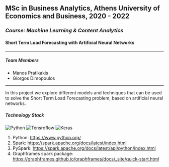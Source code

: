 ## MSc in Business Analytics, Athens University of Economics and Business, 2020 - 2022
### _Course: Machine Learning & Content Analytics_
#### Short Term Load Forecasting with Artificial Neural Networks&nbsp;
 
 ---- 
##### Team Members
* Manos Pratikakis
* Giorgos Dimopoulos
---- 
In this project we explore different models and techniques that can be used to solve the Short Term Load Forecasting problem, based on artificial neural networks.

##### Technology Stack
![Python](./Appendix/python-icon.png=250x250)
![Tensroflow](./Appendix/tf_icon.png=250x250)
![Keras](./Appendix/keras-icon.jpg=250x250)

1. Python: <https://www.python.org/>
2. Spark: <https://spark.apache.org/docs/latest/index.html>
3. PySpark: <https://spark.apache.org/docs/latest/api/python/index.html>
4. Graphframes spark package: <https://graphframes.github.io/graphframes/docs/_site/quick-start.html>
